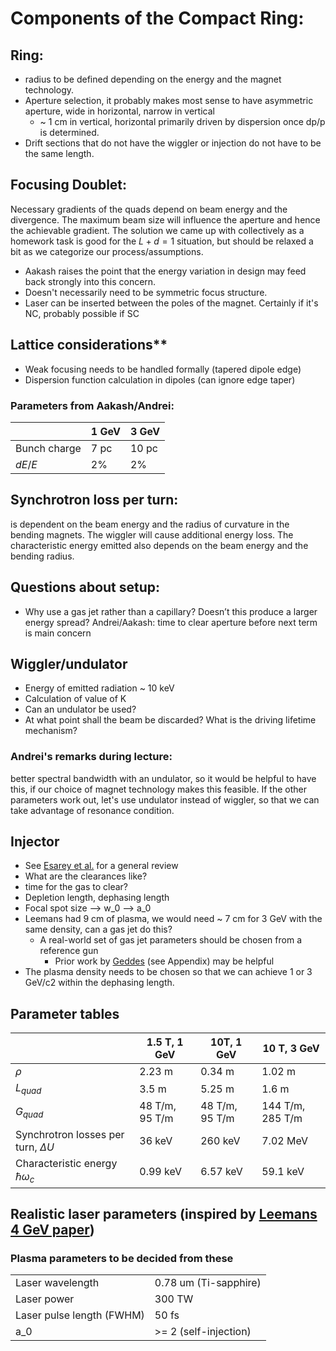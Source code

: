 # Components of the Compact Ring:

## Ring:
* radius to be defined depending on the energy and the magnet technology.
* Aperture selection, it probably makes most sense to have asymmetric aperture, wide in horizontal, narrow in vertical
  * ~ 1 cm in vertical, horizontal primarily driven by dispersion once dp/p is determined.
* Drift sections that do not have the wiggler or injection do not have to be the same length.

## Focusing Doublet:
Necessary gradients of the quads depend on beam energy and the divergence. The maximum beam size will influence the aperture and hence the achievable gradient.  The solution we came up with collectively as a homework task is good for the $L + d = 1$ situation, but should be relaxed a bit as we categorize our process/assumptions.  

* Aakash raises the point that the energy variation in design may feed back strongly into this concern.  
* Doesn't necessarily need to be symmetric focus structure.  
* Laser can be inserted between the poles of the magnet.  Certainly if it's NC, probably possible if SC

## Lattice considerations**

* Weak focusing needs to be handled formally (tapered dipole edge)
* Dispersion function calculation in dipoles (can ignore edge taper)

### Parameters from Aakash/Andrei:
|              | 1 GeV    | 3 GeV    |
|--------------|----------|----------|
| Bunch charge | 7 pc     | 10 pc    |
| $dE/E$       | 2%       | 2%       |

## Synchrotron loss per turn:
is dependent on the beam energy and the radius of curvature in the bending magnets. The wiggler will cause additional energy loss. The characteristic energy emitted also depends on the beam energy and the bending radius.


## Questions about setup:

* Why use a gas jet rather than a capillary? Doesn’t this produce a larger energy spread?
Andrei/Aakash: time to clear aperture before next term is main concern

## Wiggler/undulator
* Energy of emitted radiation ~ 10 keV
* Calculation of value of K
* Can an undulator be used?
* At what point shall the beam be discarded?  What is the driving lifetime mechanism?

### Andrei's remarks during lecture:
better spectral bandwidth with an undulator, so it would be helpful to have this, if our choice of magnet technology makes this feasible.
If the other parameters work out, let's use undulator instead of wiggler, so that we can take advantage of resonance condition.

## Injector
* See [Esarey et al.](http://journals.aps.org/rmp/abstract/10.1103/RevModPhys.81.1229) for a general review
* What are the clearances like?
* time for the gas to clear?
* Depletion length, dephasing length
* Focal spot size --> w_0 --> a_0
* Leemans had 9 cm of plasma, we would need ~ 7 cm for 3 GeV with the same density, can a gas jet do this?
  * A real-world set of gas jet parameters should be chosen from a reference gun
    * Prior work by [Geddes](http://inspirehep.net/record/703962/) (see Appendix) may be helpful
* The plasma density needs to be chosen so that we can achieve 1 or 3 GeV/c2 within the dephasing length.

## Parameter tables
|                                          | 1.5 T, 1 GeV               | 10T, 1 GeV                | 10 T, 3 GeV          |
|------------------------------------------|----------------------------|---------------------------|----------------------|
| $\rho$                                   | 2.23 m                     | 0.34 m                    | 1.02 m               |
| $L_{quad}$                               | 3.5 m                      | 5.25 m                    | 1.6 m                |
| $G_{quad}$                               | 48 T/m, 95 T/m             | 48 T/m, 95 T/m            | 144 T/m, 285 T/m     |
| Synchrotron losses per turn, $\Delta U$  | 36 keV                     | 260 keV                   | 7.02 MeV             |
| Characteristic energy $\hbar \omega_c$   | 0.99 keV                   | 6.57 keV                  | 59.1 keV             |

## Realistic laser parameters (inspired by [Leemans 4 GeV paper](http://link.aps.org/doi/10.1103/PhysRevLett.113.245002))
### Plasma parameters to be decided from these
|                                          |                            |
|------------------------------------------|----------------------------|
| Laser wavelength                         | 0.78 um (Ti-sapphire)      |
| Laser power                              | 300 TW                     |
| Laser pulse length (FWHM)                | 50 fs                      |
| a_0                                      | >= 2 (self-injection)      |
